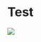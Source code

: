 # Test
<a href="https://zenhub.com"><img src="https://raw.githubusercontent.com/ZenHubIO/support/master/zenhub-badge.png"></a>
